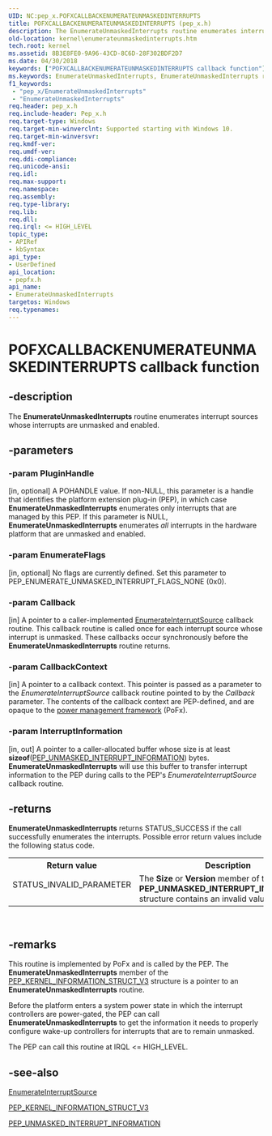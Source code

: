 ```yaml
---
UID: NC:pep_x.POFXCALLBACKENUMERATEUNMASKEDINTERRUPTS
title: POFXCALLBACKENUMERATEUNMASKEDINTERRUPTS (pep_x.h)
description: The EnumerateUnmaskedInterrupts routine enumerates interrupt sources whose interrupts are unmasked and enabled.
old-location: kernel\enumerateunmaskedinterrupts.htm
tech.root: kernel
ms.assetid: 8B3E8FE0-9A96-43CD-8C6D-28F302BDF2D7
ms.date: 04/30/2018
keywords: ["POFXCALLBACKENUMERATEUNMASKEDINTERRUPTS callback function"]
ms.keywords: EnumerateUnmaskedInterrupts, EnumerateUnmaskedInterrupts routine [Kernel-Mode Driver Architecture], EnumerateUnmaskedInterruptsext, POFXCALLBACKENUMERATEUNMASKEDINTERRUPTS, kernel.enumerateunmaskedinterrupts, pepfx/EnumerateUnmaskedInterrupts
f1_keywords:
 - "pep_x/EnumerateUnmaskedInterrupts"
 - "EnumerateUnmaskedInterrupts"
req.header: pep_x.h
req.include-header: Pep_x.h
req.target-type: Windows
req.target-min-winverclnt: Supported starting with Windows 10.
req.target-min-winversvr: 
req.kmdf-ver: 
req.umdf-ver: 
req.ddi-compliance: 
req.unicode-ansi: 
req.idl: 
req.max-support: 
req.namespace: 
req.assembly: 
req.type-library: 
req.lib: 
req.dll: 
req.irql: <= HIGH_LEVEL
topic_type:
- APIRef
- kbSyntax
api_type:
- UserDefined
api_location:
- pepfx.h
api_name:
- EnumerateUnmaskedInterrupts
targetos: Windows
req.typenames: 
---
```


# POFXCALLBACKENUMERATEUNMASKEDINTERRUPTS callback function


## -description


The <b>EnumerateUnmaskedInterrupts</b> routine enumerates interrupt sources whose interrupts are unmasked and enabled.


## -parameters




### -param PluginHandle 
[in, optional]
A POHANDLE value. If non-NULL, this parameter is a handle that identifies the platform extension plug-in (PEP), in which case <b>EnumerateUnmaskedInterrupts</b> enumerates only interrupts that are managed by this PEP. If this parameter is NULL, <b>EnumerateUnmaskedInterrupts</b> enumerates <i>all</i> interrupts in the hardware platform that are unmasked and enabled.


### -param EnumerateFlags 
[in, optional]
No flags are currently defined. Set this parameter to PEP_ENUMERATE_UNMASKED_INTERRUPT_FLAGS_NONE (0x0).


### -param Callback 
[in]
A pointer to a caller-implemented <a href="https://docs.microsoft.com/windows-hardware/drivers/ddi/pepfx/nc-pepfx-ppo_enumerate_interrupt_source_callback">EnumerateInterruptSource</a> callback routine. This callback routine is called once for each interrupt source whose interrupt is unmasked. These callbacks occur synchronously before the <b>EnumerateUnmaskedInterrupts</b> routine returns.


### -param CallbackContext 
[in]
A pointer to a callback context. This pointer is passed as a parameter to the <i>EnumerateInterruptSource</i> callback routine pointed to by the <i>Callback</i> parameter. The contents of the callback context are PEP-defined, and are opaque to the <a href="https://docs.microsoft.com/windows-hardware/drivers/ddi/index">power management framework</a> (PoFx).


### -param InterruptInformation 
[in, out]
A pointer to a caller-allocated buffer whose size is at least <b>sizeof</b>(<a href="https://docs.microsoft.com/windows-hardware/drivers/ddi/pepfx/ns-pepfx-_pep_unmasked_interrupt_information">PEP_UNMASKED_INTERRUPT_INFORMATION</a>) bytes. <b>EnumerateUnmaskedInterrupts</b> will use this buffer to transfer interrupt information to the PEP during calls to the PEP's <i>EnumerateInterruptSource</i> callback routine.


## -returns



<b>EnumerateUnmaskedInterrupts</b> returns STATUS_SUCCESS if the call successfully enumerates the interrupts. Possible error return values include the following status code.

<table>
<tr>
<th>Return value</th>
<th>Description</th>
</tr>
<tr>
<td width="40%">
<dl>
<dt>STATUS_INVALID_PARAMETER</dt>
</dl>
</td>
<td width="60%">
The <b>Size</b> or <b>Version</b> member of the <b>PEP_UNMASKED_INTERRUPT_INFORMATION</b> structure contains an invalid value.

</td>
</tr>
</table>
 




## -remarks



This routine is implemented by PoFx and is called by the PEP. The <b>EnumerateUnmaskedInterrupts</b> member of the <a href="https://docs.microsoft.com/windows-hardware/drivers/ddi/pepfx/ns-pepfx-_pep_kernel_information_struct_v3">PEP_KERNEL_INFORMATION_STRUCT_V3</a> structure is a pointer to an <b>EnumerateUnmaskedInterrupts</b> routine.

Before the platform enters a system power state in which the interrupt controllers are power-gated, the PEP can call <b>EnumerateUnmaskedInterrupts</b> to get the information it needs to properly configure wake-up controllers for interrupts that are to remain unmasked.

The PEP can call this routine at IRQL <= HIGH_LEVEL.




## -see-also




<a href="https://docs.microsoft.com/windows-hardware/drivers/ddi/pepfx/nc-pepfx-ppo_enumerate_interrupt_source_callback">EnumerateInterruptSource</a>



<a href="https://docs.microsoft.com/windows-hardware/drivers/ddi/pepfx/ns-pepfx-_pep_kernel_information_struct_v3">PEP_KERNEL_INFORMATION_STRUCT_V3</a>



<a href="https://docs.microsoft.com/windows-hardware/drivers/ddi/pepfx/ns-pepfx-_pep_unmasked_interrupt_information">PEP_UNMASKED_INTERRUPT_INFORMATION</a>
 

 

